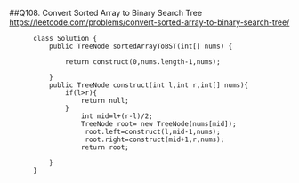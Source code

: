 ##Q108. Convert Sorted Array to Binary Search Tree
https://leetcode.com/problems/convert-sorted-array-to-binary-search-tree/

          class Solution {
              public TreeNode sortedArrayToBST(int[] nums) {

                  return construct(0,nums.length-1,nums);

              }
              public TreeNode construct(int l,int r,int[] nums){
                  if(l>r){
                      return null;
                  }
                      int mid=l+(r-l)/2;
                      TreeNode root= new TreeNode(nums[mid]);
                       root.left=construct(l,mid-1,nums);
                       root.right=construct(mid+1,r,nums);
                      return root;

              }
          }

